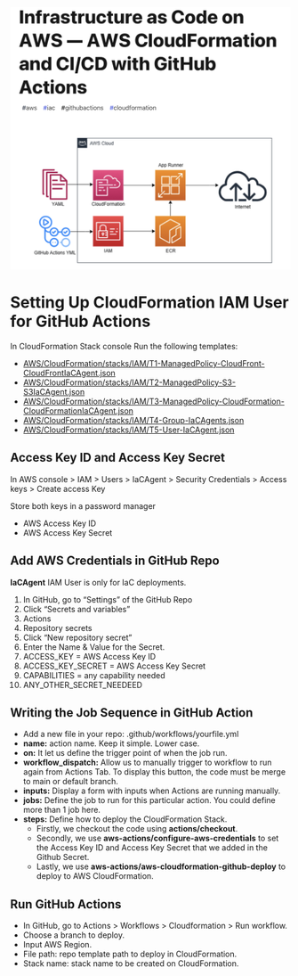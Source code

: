 ![AWS GitHub](https://github.com/solidnetwork-bank/IaC/blob/main/Readme/AWS-GitHub.png)

# Setting Up CloudFormation IAM User for GitHub Actions
In CloudFormation Stack console Run the following templates:
- [AWS/CloudFormation/stacks/IAM/T1-ManagedPolicy-CloudFront-CloudFrontIaCAgent.json](https://github.com/solidnetwork-bank/IaC/blob/main/AWS/CloudFormation/stacks/IAM/T1-ManagedPolicy-CloudFront-CloudFrontIaCAgent.json)
- [AWS/CloudFormation/stacks/IAM/T2-ManagedPolicy-S3-S3IaCAgent.json](https://github.com/solidnetwork-bank/IaC/blob/main/AWS/CloudFormation/stacks/IAM/T2-ManagedPolicy-S3-S3IaCAgent.json)
- [AWS/CloudFormation/stacks/IAM/T3-ManagedPolicy-CloudFormation-CloudFormationIaCAgent.json](https://github.com/solidnetwork-bank/IaC/blob/main/AWS/CloudFormation/stacks/IAM/T3-ManagedPolicy-CloudFormation-CloudFormationIaCAgent.json)
- [AWS/CloudFormation/stacks/IAM/T4-Group-IaCAgents.json](https://github.com/solidnetwork-bank/IaC/blob/main/AWS/CloudFormation/stacks/IAM/T4-Group-IaCAgents.json)
- [AWS/CloudFormation/stacks/IAM/T5-User-IaCAgent.json](https://github.com/solidnetwork-bank/IaC/blob/main/AWS/CloudFormation/stacks/IAM/T5-User-IaCAgent.json)

## Access Key ID and Access Key Secret
In AWS console > IAM > Users > IaCAgent > Security Credentials > Access keys > Create access Key

Store both keys in a password manager 
- AWS Access Key ID
- AWS Access Key Secret

## Add AWS Credentials in GitHub Repo 
**IaCAgent** IAM User is only for IaC deployments.

1. In GitHub, go to “Settings” of the GitHub Repo
2. Click “Secrets and variables”
3. Actions
4. Repository secrets
5. Click “New repository secret”
6. Enter the Name & Value for the Secret.
7. ACCESS_KEY = AWS Access Key ID
8. ACCESS_KEY_SECRET = AWS Access Key Secret
9. CAPABILITIES = any capability needed
10. ANY_OTHER_SECRET_NEEDEED

## Writing the Job Sequence in GitHub Action
- Add a new file in your repo: .github/workflows/yourfile.yml
- **name:** action name. Keep it simple. Lower case.
- **on:** It let us define the trigger point of when the job run.
- **workflow_dispatch:** Allow us to manually trigger to workflow to run again from Actions Tab. To display this button, the code must be merge to main or default branch.
- **inputs:** Display a form with inputs when Actions are running manually.
- **jobs:** Define the job to run for this particular action. You could define more than 1 job here.
- **steps:** Define how to deploy the CloudFormation Stack.
  - Firstly, we checkout the code using **actions/checkout**.
  - Secondly, we use **aws-actions/configure-aws-credentials** to set the Access Key ID and Access Key Secret that we added in the Github Secret.
  - Lastly, we use **aws-actions/aws-cloudformation-github-deploy** to deploy to AWS CloudFormation.

## Run GitHub Actions
- In GitHub, go to Actions > Workflows > Cloudformation > Run workflow.
- Choose a branch to deploy.
- Input AWS Region.
- File path: repo template path to deploy in CloudFormation.
- Stack name: stack name to be created on CloudFormation.
